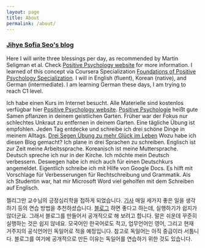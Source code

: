 ```yaml
---
layout: page
title: About
permalink: /about/
---
```


### [Jihye Sofia Seo's blog](https://jihyeseo.github.io)

Here I will write three blessings per day, as recommended by Martin Seligman et al. Check [Positive Psychology website](https://positivepsychology.com/positive-psychology-theory/) for more information. I learned of this concept via Coursera Specialization [Foundations of Positive Psychology Specialization](https://www.coursera.org/specializations/positivepsychology).
I will in English (fluent), Korean (native), and German (intermediate). I am learning German these days, I am trying to reach C1 level. 

Ich habe einen Kurs im Internet besucht. Alle Materielle sind kostenlos verfügbar hier [Positive Psychology website](https://positivepsychology.com/positive-psychology-theory/). [Positive Psychologie](https://de.wikipedia.org/wiki/Positive_Psychologie) heißt gute Samen pflanzen in deinem geistlichen Garten. Früher war der Fokus nur schlechtes Unkraut zu entfernen in deinem Garten. Eine tägliche Übung ist empfohlen. Jeden Tag entdecke und schreibe ich drei schöne Dinge in meinem Alltags. [Drei Segen Übung zu mehr Glück im Leben](https://www.xn--welt-der-spiritualitt-p2b.de/drei-segen-uebung-zu-mehr-glueck-im-leben/) Wozu habe ich diesen Blog gemacht? Ich plane in drei Sprachen zu schreiben. Englisch ist zur Zeit meine Arbeitssprache. Koreanisch ist meine Muttersprache. Deutsch spreche ich nur in der Kirche. Ich möchte mein Deutsch verbessern. Deswegen habe ich mich auch für einen Deutschkurs angemeldet. Eigentlich schreibe ich mit Hilfe von Google Docs. Es hilft mit Vorschlage für Verbesserungen für Rechtschreibung und Grammatik. Als ich Studentin war, hat mir Microsoft Word viel geholfen mit dem Schreiben auf Englisch. 

젤리그만 교수님의 긍정심리학을 접하게 되었습니다. [기사](https://www.mk.co.kr/economy/view.php?sc=50000001&year=2016&no=678236) 매일 세가지 좋은 일을 생각하기 등의 연습 방법을 추천하셨습니다. [블로그](https://m.blog.naver.com/kjrobin/221579593858) 하면 좋다고 하는데, 실행하기가 쉽지가 않더군요. 그래서 블로그를 만들어서 공개적으로 해 보려고 합니다. 말은 쉬운데 꾸준히 실행하는 것은 쉽지 않네요. 모국어인 한국어로도 적고, 업무언어인 영어, 그리고 현재 거주지의 공식언어인 독일어로 적을 예정입니다. 참고로 독일어는 아직 중급이라 서툽니다. 블로그를 여기에 공개적으로 만든 이유는 독일어를 연습하기 위한 것도 있습니다. 
